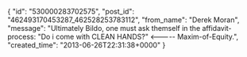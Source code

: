  {
   "id": "530000283702575",
   "post_id": "462493170453287_462528253783112",
   "from_name": "Derek Moran",
   "message": "Ultimately Bildo, one must ask themself in the affidavit-process: \"Do i come with CLEAN HANDS?\" <----- Maxim-of-Equity.",
   "created_time": "2013-06-26T22:31:38+0000"
 }
